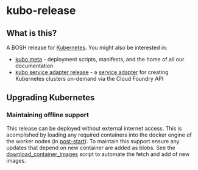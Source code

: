 # kubo-release

## What is this?
A BOSH release for [Kubernetes](http://kubernetes.io). You might also be interested in:
* [kubo meta](https://www.github.com/pivotal-cf-experimental/kubo-meta) - deployment scripts, manifests, and  the home of all our documentation
* [kubo service adapter release](https://www.github.com/pivotal-cf-experimental/kubo-service-adapter-release) -
  a [service adapter](https://docs.pivotal.io/on-demand-service-broker) for creating Kubernetes clusters on-demand via the Cloud Foundry API 


## Upgrading Kubernetes

### Maintaining offline support

This release can be deployed without external internet access. This is acomplished by loading any required containers into the docker engine of the worker nodes (in [post-start](./jobs/kubelet/templates/bin/post-start.erb)). To maintain this support ensure any updates that depend on new container are added as blobs. See the [download_container_images](./script/download_container_images) script to automate the fetch and add of new images.
